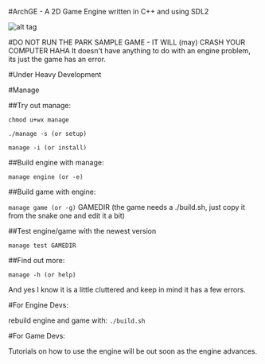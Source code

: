 #ArchGE - A 2D Game Engine written in C++ and using SDL2

![alt tag](http://archeantus.net/images/engine-logo.gif)

#DO NOT RUN THE PARK SAMPLE GAME - IT WILL (may) CRASH YOUR COMPUTER HAHA
It doesn't have anything to do with an engine problem, its just the game has an error.

#Under Heavy Development

#Manage

##Try out manage:

`chmod u+wx manage`

`./manage -s (or setup)`

`manage -i (or install)`

##Build engine with manage:

`manage engine (or -e)`

##Build game with engine:

`manage game (or -g)` GAMEDIR (the game needs a ./build.sh, just copy it from the snake one and edit it a bit)

##Test engine/game with the newest version

`manage test GAMEDIR`

##Find out more:

`manage -h (or help)`

And yes I know it is a little cluttered and keep in mind it has a few errors.

#For Engine Devs:

rebuild engine and game with: `./build.sh`

#For Game Devs:

Tutorials on how to use the engine will be out soon as the engine advances.
